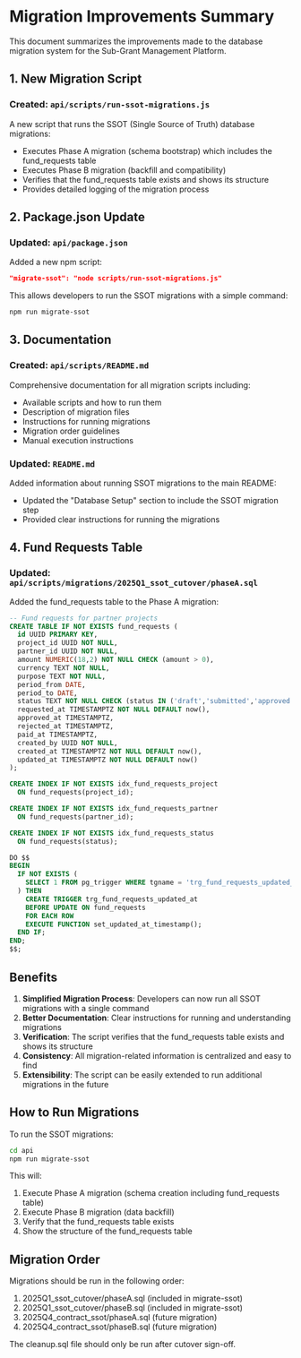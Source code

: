 # Migration Improvements Summary

This document summarizes the improvements made to the database migration system for the Sub-Grant Management Platform.

## 1. New Migration Script

### Created: `api/scripts/run-ssot-migrations.js`

A new script that runs the SSOT (Single Source of Truth) database migrations:
- Executes Phase A migration (schema bootstrap) which includes the fund_requests table
- Executes Phase B migration (backfill and compatibility)
- Verifies that the fund_requests table exists and shows its structure
- Provides detailed logging of the migration process

## 2. Package.json Update

### Updated: `api/package.json`

Added a new npm script:
```json
"migrate-ssot": "node scripts/run-ssot-migrations.js"
```

This allows developers to run the SSOT migrations with a simple command:
```bash
npm run migrate-ssot
```

## 3. Documentation

### Created: `api/scripts/README.md`

Comprehensive documentation for all migration scripts including:
- Available scripts and how to run them
- Description of migration files
- Instructions for running migrations
- Migration order guidelines
- Manual execution instructions

### Updated: `README.md`

Added information about running SSOT migrations to the main README:
- Updated the "Database Setup" section to include the SSOT migration step
- Provided clear instructions for running the migrations

## 4. Fund Requests Table

### Updated: `api/scripts/migrations/2025Q1_ssot_cutover/phaseA.sql`

Added the fund_requests table to the Phase A migration:
```sql
-- Fund requests for partner projects
CREATE TABLE IF NOT EXISTS fund_requests (
  id UUID PRIMARY KEY,
  project_id UUID NOT NULL,
  partner_id UUID NOT NULL,
  amount NUMERIC(18,2) NOT NULL CHECK (amount > 0),
  currency TEXT NOT NULL,
  purpose TEXT NOT NULL,
  period_from DATE,
  period_to DATE,
  status TEXT NOT NULL CHECK (status IN ('draft','submitted','approved','rejected','paid')) DEFAULT 'draft',
  requested_at TIMESTAMPTZ NOT NULL DEFAULT now(),
  approved_at TIMESTAMPTZ,
  rejected_at TIMESTAMPTZ,
  paid_at TIMESTAMPTZ,
  created_by UUID NOT NULL,
  created_at TIMESTAMPTZ NOT NULL DEFAULT now(),
  updated_at TIMESTAMPTZ NOT NULL DEFAULT now()
);

CREATE INDEX IF NOT EXISTS idx_fund_requests_project
  ON fund_requests(project_id);

CREATE INDEX IF NOT EXISTS idx_fund_requests_partner
  ON fund_requests(partner_id);

CREATE INDEX IF NOT EXISTS idx_fund_requests_status
  ON fund_requests(status);

DO $$
BEGIN
  IF NOT EXISTS (
    SELECT 1 FROM pg_trigger WHERE tgname = 'trg_fund_requests_updated_at'
  ) THEN
    CREATE TRIGGER trg_fund_requests_updated_at
    BEFORE UPDATE ON fund_requests
    FOR EACH ROW
    EXECUTE FUNCTION set_updated_at_timestamp();
  END IF;
END;
$$;
```

## Benefits

1. **Simplified Migration Process**: Developers can now run all SSOT migrations with a single command
2. **Better Documentation**: Clear instructions for running and understanding migrations
3. **Verification**: The script verifies that the fund_requests table exists and shows its structure
4. **Consistency**: All migration-related information is centralized and easy to find
5. **Extensibility**: The script can be easily extended to run additional migrations in the future

## How to Run Migrations

To run the SSOT migrations:

```bash
cd api
npm run migrate-ssot
```

This will:
1. Execute Phase A migration (schema creation including fund_requests table)
2. Execute Phase B migration (data backfill)
3. Verify that the fund_requests table exists
4. Show the structure of the fund_requests table

## Migration Order

Migrations should be run in the following order:
1. 2025Q1_ssot_cutover/phaseA.sql (included in migrate-ssot)
2. 2025Q1_ssot_cutover/phaseB.sql (included in migrate-ssot)
3. 2025Q4_contract_ssot/phaseA.sql (future migration)
4. 2025Q4_contract_ssot/phaseB.sql (future migration)

The cleanup.sql file should only be run after cutover sign-off.